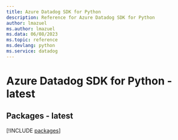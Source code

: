 ```yaml
---
title: Azure Datadog SDK for Python
description: Reference for Azure Datadog SDK for Python
author: lmazuel
ms.author: lmazuel
ms.data: 06/08/2023
ms.topic: reference
ms.devlang: python
ms.service: datadog
---
```

# Azure Datadog SDK for Python - latest
## Packages - latest
[!INCLUDE [packages](datadog-index.md)]